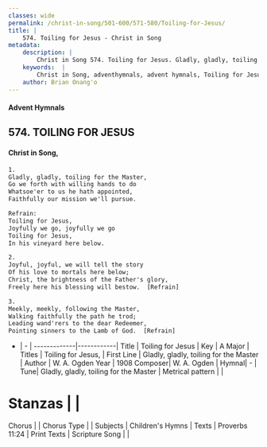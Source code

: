 ```yaml
---
classes: wide
permalink: /christ-in-song/501-600/571-580/Toiling-for-Jesus/
title: |
    574. Toiling for Jesus - Christ in Song
metadata:
    description: |
        Christ in Song 574. Toiling for Jesus. Gladly, gladly, toiling for the Master, Go we forth with willing hands to do Whatsoe'er to us he hath appointed, Faithfully our mission we'll pursue. 
    keywords:  |
        Christ in Song, adventhymnals, advent hymnals, Toiling for Jesus, Gladly, gladly, toiling for the Master. Toiling for Jesus,
    author: Brian Onang'o
---
```


#### Advent Hymnals
## 574. TOILING FOR JESUS
####  Christ in Song,

```txt
1.
Gladly, gladly, toiling for the Master,
Go we forth with willing hands to do
Whatsoe'er to us he hath appointed,
Faithfully our mission we'll pursue.

Refrain:
Toiling for Jesus,
Joyfully we go, joyfully we go
Toiling for Jesus,
In his vineyard here below.

2.
Joyful, joyful, we will tell the story
Of his love to mortals here below;
Christ, the brightness of the Father's glory,
Freely here his blessing will bestow.  [Refrain]

3.
Meekly, meekly, following the Master,
Walking faithfully the path he trod;
Leading wand'rers to the dear Redeemer,
Pointing sinners to the Lamb of God.  [Refrain]

```

- |   -  |
-------------|------------|
Title | Toiling for Jesus |
Key | A Major |
Titles | Toiling for Jesus, |
First Line | Gladly, gladly, toiling for the Master |
Author | W. A. Ogden
Year | 1908
Composer| W. A. Ogden |
Hymnal|  - |
Tune| Gladly, gladly, toiling for the Master |
Metrical pattern | |
# Stanzas |  |
Chorus |  |
Chorus Type |  |
Subjects | Children's Hymns |
Texts | Proverbs 11:24 |
Print Texts | 
Scripture Song |  |
    
